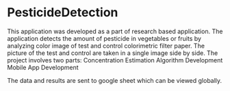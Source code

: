 # PesticideDetection

This application was developed as a part of research based application. 
The application detects the amount of pesticide in vegetables or fruits by analyzing color image of test and control colorimetric filter paper.
The picture of the test and control are taken in a single image side by side.
The project involves two parts:
Concentration Estimation Algorithm Development
Mobile App Development

The data and results are sent to google sheet which can be viewed globally.
